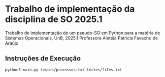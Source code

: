 # Trabalho de implementação da disciplina de SO 2025.1

Trabalho de implementação de um pseudo-SO em Python para a matéria de Sistemas Operacionais, UnB, 2025.1
Professora Aletéia Patrícia Favacho de Araújo

## Instruções de Execução

```
python3 main.py testes/processes.txt testes/files.txt
```
